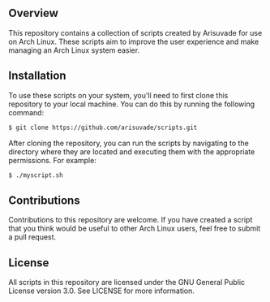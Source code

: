 ## Overview

This repository contains a collection of scripts created by Arisuvade for use on Arch Linux. These scripts aim to improve the user experience and make managing an Arch Linux system easier.

## Installation

To use these scripts on your system, you'll need to first clone this repository to your local machine. You can do this by running the following command:

```bash
$ git clone https://github.com/arisuvade/scripts.git
```

After cloning the repository, you can run the scripts by navigating to the directory where they are located and executing them with the appropriate permissions. For example:

```bash
$ ./myscript.sh
```

## Contributions
Contributions to this repository are welcome. If you have created a script that you think would be useful to other Arch Linux users, feel free to submit a pull request.

## License
All scripts in this repository are licensed under the GNU General Public License version 3.0. See LICENSE for more information.
